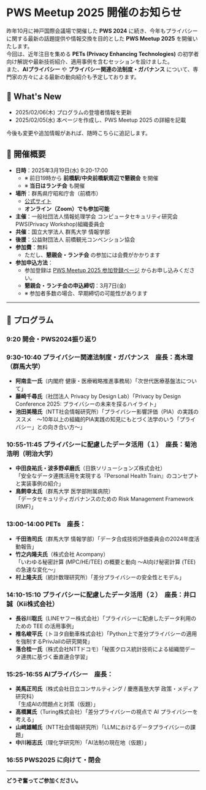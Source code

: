 # PWS Meetup 2025 開催のお知らせ

昨年10月に神戸国際会議場で開催した **PWS 2024** に続き、今年もプライバシーに関する最新の話題提供や情報交換を目的とした **PWS Meetup 2025** を開催いたします。  
今回は、近年注目を集める **PETs (Privacy Enhancing Technologies)** の初学者向け解説や最新技術紹介、適用事例を含むセッションを設けました。  
また、**AIプライバシー** や **プライバシー関連の法制度・ガバナンス** について、専門家の方々による最新の動向紹介も予定しております。

## 🚀 What's New
- 2025/02/06(木) プログラムの登壇者情報を更新
- 2025/02/05(水) 本ページを作成し、PWS Meetup 2025 の詳細を記載

今後も変更や追加情報があれば、随時こちらに追記します。

## 📅 開催概要

- **日時**：2025年3月19日(水) 9:20-17:00  
  - ※ 前日19時から **前橋駅/中央前橋駅周辺で懇親会** を開催  
  - ※ **当日はランチ会** も開催  
- **場所**：群馬県庁昭和庁舎（前橋市）  
  - [公式サイト](https://www.pref.gunma.jp/page/1030.html)  
  - **オンライン（Zoom）でも参加可能**
- **主催**：一般社団法人情報処理学会 コンピュータセキュリティ研究会 PWS(Privacy Workshop)組織委員会  
- **共催**：国立大学法人 群馬大学 情報学部
- **後援**：公益財団法人 前橋観光コンベンション協会 
- **参加費**：無料  
  - ただし、**懇親会・ランチ会** の参加には会費がかかります  
- **参加申込方法**：  
  - 参加登録は [PWS Meetup 2025 参加登録ページ](https://forms.gle/VgGC5A11Bf7qnS4T7) からお申し込みください。  
  - **懇親会・ランチ会の申込締切**：3月7日(金)  
  - ※ 参加者多数の場合、早期締切の可能性があります  

---

## 📢 プログラム

### **9:20 開会・PWS2024振り返り**　

### **9:30-10:40 プライバシー関連法制度・ガバナンス**　座長：高木理（群馬大学）
- **阿南圭一氏**（内閣府 健康・医療戦略推進事務局）「次世代医療基盤法について」
- **藤崎千尋氏**（社団法人 Privacy by Design Lab）「Privacy by Design Conference 2025: プライバシーの未来を探るハイライト」
- **池田美穂氏**（NTT社会情報研究所）「プライバシー影響評価（PIA）の実践のススメ　～10年以上の組織的PIA実践の知見にもとづく法学のいう「プライバシー」との向き合い方～」

### **10:55-11:45 プライバシーに配慮したデータ活用（１）**　座長：菊池浩明（明治大学）
- **中田良祐氏・波多野卓磨氏**（日鉄ソリューションズ株式会社）  
  「安全なデータ連携活用を実現する『Personal Health Train』のコンセプトと実装事例の紹介」
- **鳥飼幸太氏**（群馬大学 医学部附属病院）  
  「データセキュリティガバナンスのための Risk Management Framework (RMF)」

### **13:00-14:00 PETs**　座長：
- **千田浩司氏**（群馬大学 情報学部）「データ合成技術評価委員会の2024年度活動報告」
- **竹之内隆夫氏**（株式会社 Acompany）  
  「いわゆる秘密計算 (MPC/HE/TEE) の概要と動向 〜AI向け秘密計算 (TEE) の急速な変化〜」
- **村上隆夫氏**（統計数理研究所）「差分プライバシーの安全性とモデル」

### **14:10-15:10 プライバシーに配慮したデータ活用（２）**　座長：井口誠（Kii株式会社）
- **長谷川聡氏**（LINEヤフー株式会社）「プライバシーに配慮したデータ利用のための TEE の活用事例」
- **椎名峻平氏**（トヨタ自動車株式会社）「Python上で差分プライバシーの適用を強制するPrivJailの研究開発」 
- **落合桂一氏**（株式会社NTTドコモ）「秘匿クロス統計技術による組織間データ連携に基づく垂直連合学習」

### **15:25-16:55 AIプライバシー**　座長：
- **美馬正司氏**（株式会社日立コンサルティング / 慶應義塾大学 政策・メディア研究科）  
  「生成AIの問題点と対策（仮題）」
- **高橋翼氏**（Turing株式会社）「差分プライバシーの視点で AI プライバシーを考える」
- **山﨑雄輔氏**（NTT社会情報研究所）「LLMにおけるデータプライバシーの課題」
- **中川裕志氏**（理化学研究所）「AI法制の現在地（仮題）」

### **16:55 PWS2025 に向けて・閉会**

---

**どうぞ奮ってご参加ください。**
